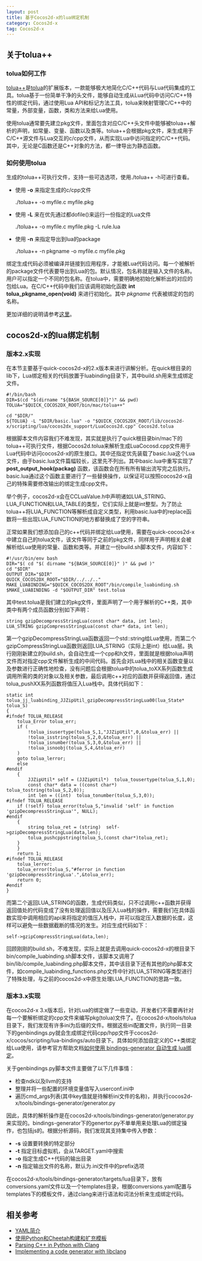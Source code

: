 ```yaml
---
layout: post
title: 基于Cocos2d-x的lua绑定机制
category: Cocos2d-x
tag: Cocos2d-x
---
```


## 关于tolua++

### tolua如何工作

[tolua++](https://github.com/LuaDist/toluapp)是[tolua](http://webserver2.tecgraf.puc-rio.br/~celes/tolua/)的扩展版本，一款能够极大地简化C/C++代码与Lua代码集成的工具。tolua基于一份简单干净的头文件，能够自动生成从Lua代码中访问C/C++特性的绑定代码，通过使用Lua API和标记方法工具，tolua来映射管理C/C++中的常量，外部变量，函数，类和方法来给Lua使用。

使用tolua通常要先建立pkg文件，里面包含对应C/C++头文件中能够被tolua++解析的声明，如常量、变量、函数以及类等。tolua++会根据pkg文件，来生成用于C/C++源文件与Lua交互的c/cpp文件，从而实现Lua中访问指定的C/C++代码。其中，无论是C函数还是C++对象的方法，都一律导出为静态函数。

### 如何使用tolua

生成的tolua++可执行文件，支持一些可选选项，使用./tolua++ -h可进行查看。

 + 使用 __-o__ 来指定生成的c/cpp文件

	./tolua++ -o myfile.c myfile.pkg

 + 使用 __-L__ 来在优先通过都dofile()来运行一份指定的Lua文件

 	./tolua++ -o myfile.c myfile.pkg -L rule.lua

 + 使用 __-n__ 来指定导出到lua的package

 	./tolua++ -n pkgname -o myfile.c myfile.pkg

 绑定生成代码必须被编译并链接到应用程序，才能被Lua代码访问。每一个被解析的package文件代表要导出到Lua的包。默认情况，包名称就是输入文件的名称。用户可以指定一个不同的包名称。在tolua中，需要明确地初始化解析出的对应的包给Lua。在C/C++代码中我们应该调用初始化函数 __int tolua_pkgname_open(void)__ 来进行初始化。其中 _pkgname_ 代表被绑定的包的名称。

 更加详细的说明请参考[这里](http://webserver2.tecgraf.puc-rio.br/~celes/tolua/tolua-3.2.html)。

## cocos2d-x的lua绑定机制

### 版本2.x实现

在本节主要基于quick-cocos2d-x的2.x版本来进行讲解分析。在quick根目录的lib下，Lua绑定相关的代码放置于luabinding目录下，其中build.sh用来生成绑定文件。

	#!/bin/bash
	DIR=$(cd "$(dirname "${BASH_SOURCE[0]}")" && pwd)
	TOLUA="$QUICK_COCOS2DX_ROOT/bin/mac/tolua++"

	cd "$DIR/"
	${TOLUA} -L "$DIR/basic.lua" -o "$QUICK_COCOS2DX_ROOT/lib/cocos2d-x/scripting/lua/cocos2dx_support/LuaCocos2d.cpp" Cocos2d.tolua

根据脚本文件内容我们不难发现，其实就是执行了quick根目录bin/mac下的tolua++可执行文件，根据Cocos2d.tolua来解析生成LuaCocosd.cpp文件用于Lua代码中访问cocos2d-x的原生接口。其中还指定优先装载了basic.lua这个Lua文件，由于basic.lua文件篇幅较长，这里先不列出。其中basic.lua中重写实现了 __post_output_hook(packag)__ 函数，该函数会在所有所有输出流写完之后执行。basic.lua通过这个函数主要进行了一些替换操作，以保证可以按照cocos2d-x自己的特殊需要修改输出的绑定生成cpp文件。

举个例子，cocos2d-x会在CCLuaValue.h中声明诸如LUA_STRING、LUA_FUNCTION和LUA_TABLE的类型，它们实际上就是int整型。为了防止tolua++将LUA_FUNCTION等解析成自定义类型，利用basic.lua中的replace函数将一些出现LUA_FUNCTION的地方都替换成了空的字符串。

正常如果我们想添加自己的c++代码并绑定给Lua使用，需要在quick-cocos2d-x中建立自己的tolua文件，该文件等同于之前的pkg文件，同样用于声明相关会被解析给Lua使用的常量、函数和类等。并建立一份build.sh脚本文件，内容如下：

	#!/usr/bin/env bash
	DIR="$( cd "$( dirname "${BASH_SOURCE[0]}" )" && pwd )"
	cd "$DIR"
	OUTPUT_DIR="$DIR"
	QUICK_COCOS2DX_ROOT="$DIR/../../.."
	MAKE_LUABINDING="$QUICK_COCOS2DX_ROOT"/bin/compile_luabinding.sh
	$MAKE_LUABINDING -d "$OUTPUT_DIR" test.tolua

其中test.tolua是我们建立的pkg文件，里面声明了一个用于解析的C++类，其中类中有两个成员函数分别如下声明：

	string gzipDecompressStringLua(const char* data, int len);
	LUA_STRING gzipCompressStringLua(const char* data, int len);

第一个gzipDecompressStringLua函数返回一个std::string给Lua使用，而第二个gzipCompressStringLua函数则返回LUA_STRING（实际上是int）给Lua层。执行刚刚新建立的build.sh，会自动生成一个cpp和h文件，里面就是根据tolua声明文件而对指定cpp文件解析生成的中间代码。首先会对Lua栈中的相关函数变量以及参数进行正确性地检查，没有问题后会根据tolua中的tolua_toXX系列函数生成调用所需的类的对象以及相关参数，最后调用c++对应的函数并获得返回值，通过tolua_pushXX系列函数将值压入Lua栈中。具体代码如下：

	static int tolua_jj_luabinding_JJZipUtil_gzipDecompressStringLua00(lua_State* tolua_S)
    {
    #ifndef TOLUA_RELEASE
        tolua_Error tolua_err;
        if (
            !tolua_isusertype(tolua_S,1,"JJZipUtil",0,&tolua_err) ||
            !tolua_isstring(tolua_S,2,0,&tolua_err) ||
            !tolua_isnumber(tolua_S,3,0,&tolua_err) ||
            !tolua_isnoobj(tolua_S,4,&tolua_err)
        )
        goto tolua_lerror;
        else
    #endif
        {
            JJZipUtil* self = (JJZipUtil*)  tolua_tousertype(tolua_S,1,0);
            const char* data = ((const char*)  tolua_tostring(tolua_S,2,0));
            int len = ((int)  tolua_tonumber(tolua_S,3,0));
    #ifndef TOLUA_RELEASE
        if (!self) tolua_error(tolua_S,"invalid 'self' in function 'gzipDecompressStringLua'", NULL);
    #endif
        {
            string tolua_ret = (string)  self->gzipDecompressStringLua(data,len);
            tolua_pushcppstring(tolua_S,(const char*)tolua_ret);
        }
        }
        return 1;
    #ifndef TOLUA_RELEASE
        tolua_lerror:
        tolua_error(tolua_S,"#ferror in function 'gzipDecompressStringLua'.",&tolua_err);
        return 0;
    #endif
    }

而第二个返回LUA_STRING的函数，生成代码类似，只不过调用c++函数并获得返回值处的代码变成了没有处理返回值以及压入Lua栈的操作，需要我们在具体函数实现中调用相应的api来将指定的值压入栈中，并可以指定压入数据的长度，这样可以避免一些数据截断的情况的发生。对应生成代码如下：

	self->gzipCompressStringLua(data,len);

回顾刚刚的build.sh，不难发现，实际上就是去调用quick-cocos2d-x的根目录下bin/compile_luabinding.sh脚本文件，该脚本又调用了bin/lib/compile_luabinding.php脚本文件，其中该目录下还有其他的php脚本文件，如compile_luabinding_functions.php文件中针对LUA_STRING等类型进行了特殊处理，与之前的cocos2d-x中原生处理LUA_FUNCTION的思路一致。

### 版本3.x实现

在cocos2d-x 3.x版本后，针对Lua的绑定做了一些变动，开发者们不需要再针对每一个要解析绑定的cpp文件来编写pkg(tolua)文件了。在cocos2d-x/tools/tolua目录下，我们发现有许多ini为后缀的文件。根据这些ini配置文件，执行同一目录下的genbindings.py就会生成绑定代码cpp/hpp文件于cocos2d-x/cocos/scripting/lua-bindings/auto目录下。具体如何添加自定义的C++类绑定给Lua使用，请参考官方帮助文档[如何使用 bindings-generator 自动生成 lua绑定](http://www.cocos.com/doc/article/index?type=wiki&url=/doc/cocos-docs-master/manual/framework/native/wiki/how-to-use-bindings-generator/zh.md)。

关于genbindings.py脚本文件主要做了以下几件事情：

 + 检查ndk以及llvm的支持
 + 整理并将一些配置的环境变量值写入userconf.ini中
 + 遍历cmd_args列表(其中key值就是待解析ini文件的名称)，并执行cocos2d-x/tools/bindings-generator/generator.py

因此，具体的解析操作是在cocos2d-x/tools/bindings-generator/generator.py来实现的。bindings-generator下的genertor.py不单单用来处理Lua的绑定操作，也包括js的。根据分析源码，我们发现其支持集中传入参数：

 + __-s__ 设置要转换的特定部分
 + __-t__ 指定目标虚拟机，会从TARGET.yaml中搜索
 + __-o__ 指定生成C++代码的输出目录
 + __-n__ 指定输出文件的名称，默认为.ini文件中的prefix选项

在cocos2d-x/tools/bindings-generator/targets/lua目录下，放有conversions.yaml文件以及一个templates目录，根据conversions.yaml配置与templates下的模板文件，通过clang来进行语法和词法分析来生成绑定代码。   

## 相关参考

 + [YAML简介](http://www.ibm.com/developerworks/cn/xml/x-cn-yamlintro/)
 + [使用Python和Cheetah构建和扩充模板](https://www.ibm.com/developerworks/cn/opensource/os-pythcheetah/)
 + [Parsing C++ in Python with Clang](http://eli.thegreenplace.net/2011/07/03/parsing-c-in-python-with-clang)
 + [Implementing a code generator with libclang](http://szelei.me/code-generator/)
